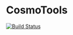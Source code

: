# CosmoTools

[![Build Status](https://github.com/gaetanfacchinetti/CosmoTools.jl/actions/workflows/CI.yml/badge.svg?branch=main)](https://github.com/gaetanfacchinetti/CosmoTools.jl/actions/workflows/CI.yml?query=branch%3Amain)


